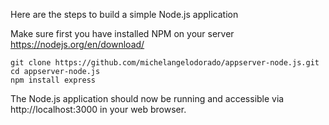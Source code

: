 Here are the steps to build a simple Node.js application

Make sure first you have installed NPM on your server
https://nodejs.org/en/download/

```
git clone https://github.com/michelangelodorado/appserver-node.js.git
cd appserver-node.js
npm install express
```

The Node.js application should now be running and accessible via http://localhost:3000 in your web browser.
